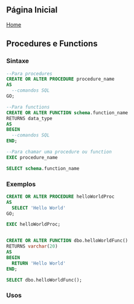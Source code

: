 ## Página Inicial

[Home](../index.md)


## Procedures e Functions

### Sintaxe
```sql
--Para procedures
CREATE OR ALTER PROCEDURE procedure_name
AS
  --comandos SQL
GO;

--Para functions
CREATE OR ALTER FUNCTION schema.function_name
RETURNS data_type
AS
BEGIN
  --comandos SQL
END;

--Para chamar uma procedure ou function
EXEC procedure_name

SELECT schema.function_name
```

### Exemplos
```sql
CREATE OR ALTER PROCEDURE helloWorldProc
AS
  SELECT 'Hello World'
GO;

EXEC helloWorldProc;


CREATE OR ALTER FUNCTION dbo.helloWorldFunc()
RETURNS varchar(20)
AS 
BEGIN
  RETURN 'Hello World'
END;

SELECT dbo.helloWorldFunc();
```

### Usos
```sql

```
